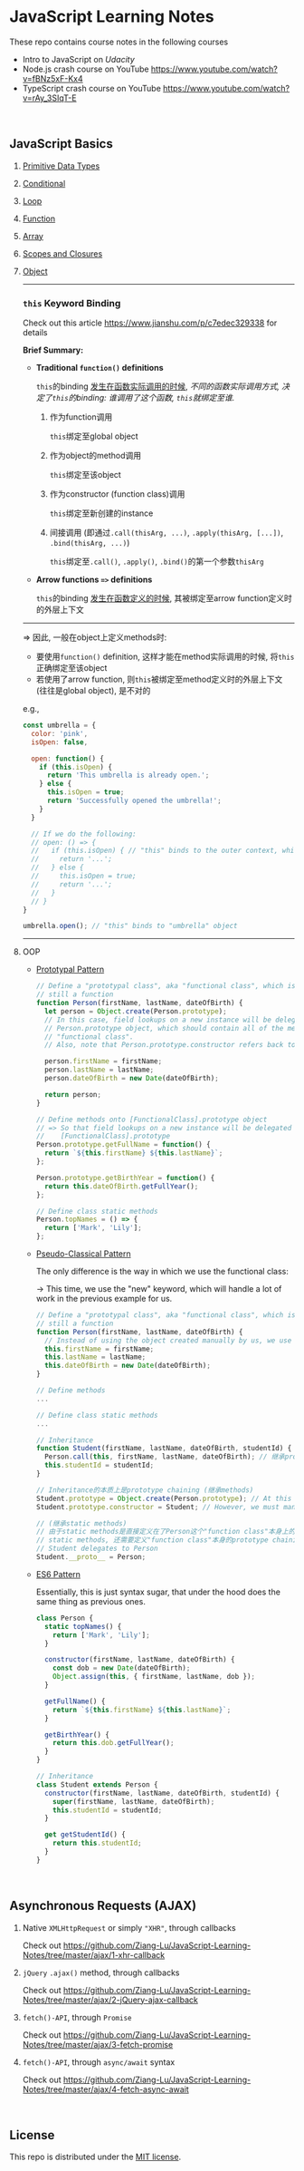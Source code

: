# JavaScript Learning Notes

These repo contains course notes in the following courses

* Intro to JavaScript on *Udacity*
* Node.js crash course on YouTube https://www.youtube.com/watch?v=fBNz5xF-Kx4
* TypeScript crash course on YouTube https://www.youtube.com/watch?v=rAy_3SIqT-E

<br>

## JavaScript Basics

1. <a href="https://github.com/Ziang-Lu/JavaScript-Learning-Notes/blob/master/1_primitive_data_types.js">Primitive Data Types</a>

2. <a href="https://github.com/Ziang-Lu/JavaScript-Learning-Notes/blob/master/2_conditional.js">Conditional</a>

3. <a href="https://github.com/Ziang-Lu/JavaScript-Learning-Notes/blob/master/3_loop.js">Loop</a>

4. <a href="https://github.com/Ziang-Lu/JavaScript-Learning-Notes/blob/master/4_function.js">Function</a>

5. <a href="https://github.com/Ziang-Lu/JavaScript-Learning-Notes/blob/master/5_array.js">Array</a>

6. <a href="https://github.com/Ziang-Lu/JavaScript-Learning-Notes/blob/master/6_scoping_demo.js">Scopes and Closures</a>

7. <a href="https://github.com/Ziang-Lu/JavaScript-Learning-Notes/blob/master/7_object.js">Object</a>

   ***

   ### `this` Keyword Binding

   Check out this article https://www.jianshu.com/p/c7edec329338 for details

   **Brief Summary:**

   * **Traditional `function()` definitions**

     `this`的binding <u>发生在函数实际调用的时候</u>, *不同的函数实际调用方式, 决定了`this`的binding: 谁调用了这个函数, `this`就绑定至谁.*

     1. 作为function调用

        `this`绑定至global object

     2. 作为object的method调用

        `this`绑定至该object

     3. 作为constructor (function class)调用

        `this`绑定至新创建的instance

     4. 间接调用 (即通过`.call(thisArg, ...)`, `.apply(thisArg, [...])`, `.bind(thisArg, ...)`)

        `this`绑定至`.call()`, `.apply()`, `.bind()`的第一个参数`thisArg`

   * **Arrow functions `=>` definitions**

     `this`的binding <u>发生在函数定义的时候</u>, 其被绑定至arrow function定义时的外层上下文

   ***

   => 因此, 一般在object上定义methods时:

   * 要使用`function()` definition, 这样才能在method实际调用的时候, 将`this`正确绑定至该object
   * 若使用了arrow function, 则`this`被绑定至method定义时的外层上下文 (往往是global object), 是不对的

   e.g.,

   ```javascript
   const umbrella = {
     color: 'pink',
     isOpen: false,
   
     open: function() {
       if (this.isOpen) {
         return 'This umbrella is already open.';
       } else {
         this.isOpen = true;
         return 'Successfully opened the umbrella!';
       }
     }
   
     // If we do the following:
     // open: () => {
     //   if (this.isOpen) { // "this" binds to the outer context, which is the global object in this case, so "this.isOpen" is undefined.
     //     return '...';
     //   } else {
     //     this.isOpen = true;
     //     return '...';
     //   }
     // }
   }
   
   umbrella.open(); // "this" binds to "umbrella" object
   ```

   ***

8. OOP

   * <a href="https://github.com/Ziang-Lu/JavaScript-Learning-Notes/blob/master/basics/8_oop/1_prototypal_pattern.js">Prototypal Pattern</a>

     ```javascript
     // Define a "prototypal class", aka "functional class", which is essentially
     // still a function
     function Person(firstName, lastName, dateOfBirth) {
       let person = Object.create(Person.prototype);
       // In this case, field lookups on a new instance will be delegated to
       // Person.prototype object, which should contain all of the methods of this
       // "functional class".
       // Also, note that Person.prototype.constructor refers back to Person
     
       person.firstName = firstName;
       person.lastName = lastName;
       person.dateOfBirth = new Date(dateOfBirth);
     
       return person;
     }
     
     // Define methods onto [FunctionalClass].prototype object
     // => So that field lookups on a new instance will be delegated to this
     //    [FunctionalClass].prototype
     Person.prototype.getFullName = function() {
       return `${this.firstName} ${this.lastName}`;
     };
     
     Person.prototype.getBirthYear = function() {
       return this.dateOfBirth.getFullYear();
     };
     
     // Define class static methods
     Person.topNames = () => {
       return ['Mark', 'Lily'];
     };
     ```

   * <a href="https://github.com/Ziang-Lu/JavaScript-Learning-Notes/blob/master/basics/8_oop/2_pseudoclassical_pattern.js">Pseudo-Classical Pattern</a>

     The only difference is the way in which we use the functional class:

     -> This time, we use the "new" keyword, which will handle a lot of work in the previous example for us.

     ```javascript
     // Define a "prototypal class", aka "functional class", which is essentially
     // still a function
     function Person(firstName, lastName, dateOfBirth) {
       // Instead of using the object created manually by us, we use "this" keyword
       this.firstName = firstName;
       this.lastName = lastName;
       this.dateOfBirth = new Date(dateOfBirth);
     }
     
     // Define methods
     ...
     
     // Define class static methods
     ...
     
     // Inheritance
     function Student(firstName, lastName, dateOfBirth, studentId) {
       Person.call(this, firstName, lastName, dateOfBirth); // 继承properties
       this.studentId = studentId;
     }
     
     // Inheritance的本质上是prototype chaining (继承methods)
     Student.prototype = Object.create(Person.prototype); // At this point, Student.prototype simply delegates to Person.prototype.
     Student.prototype.constructor = Student; // However, we must manually add the constructor property; otherwise calling "Student.prototype.constructor" would be delegated to Person.prototype, which results in Person.
     
     // (继承static methods)
     // 由于static methods是直接定义在了Person这个"function class"本身上的, 因此为了继承
     // static methods, 还需要定义"function class"本身的prototype chaining关系, 使得
     // Student delegates to Person
     Student.__proto__ = Person;
     ```

   * <a href="https://github.com/Ziang-Lu/JavaScript-Learning-Notes/blob/master/basics/8_oop/3_es6.js">ES6 Pattern</a>

     Essentially, this is just syntax sugar, that under the hood does the same thing as previous ones.

     ```javascript
     class Person {
       static topNames() {
         return ['Mark', 'Lily'];
       }
     
       constructor(firstName, lastName, dateOfBirth) {
         const dob = new Date(dateOfBirth);
         Object.assign(this, { firstName, lastName, dob });
       }
     
       getFullName() {
         return `${this.firstName} ${this.lastName}`;
       }
     
       getBirthYear() {
         return this.dob.getFullYear();
       }
     }
     
     // Inheritance
     class Student extends Person {
       constructor(firstName, lastName, dateOfBirth, studentId) {
         super(firstName, lastName, dateOfBirth);
         this.studentId = studentId;
       }
     
       get getStudentId() {
         return this.studentId;
       }
     }
     ```

<br>

## Asynchronous Requests (AJAX)

1. Native `XMLHttpRequest` or simply `"XHR"`, through callbacks

   Check out https://github.com/Ziang-Lu/JavaScript-Learning-Notes/tree/master/ajax/1-xhr-callback

2. `jQuery` `.ajax()` method, through callbacks

   Check out https://github.com/Ziang-Lu/JavaScript-Learning-Notes/tree/master/ajax/2-jQuery-ajax-callback

3. `fetch()-API`, through `Promise`

   Check out https://github.com/Ziang-Lu/JavaScript-Learning-Notes/tree/master/ajax/3-fetch-promise

4. `fetch()-API`, through `async/await` syntax

   Check out https://github.com/Ziang-Lu/JavaScript-Learning-Notes/tree/master/ajax/4-fetch-async-await

<br>

## License

This repo is distributed under the <a href="https://github.com/Ziang-Lu/JavaScript-Learning-Notes/blob/master/LICENSE">MIT license</a>.

